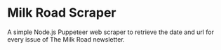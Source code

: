 # Milk Road Scraper

A simple Node.js Puppeteer web scraper to retrieve the date and url for every issue of The Milk Road newsletter. 